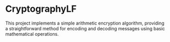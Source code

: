 # CryptographyLF

This project implements a simple arithmetic encryption algorithm, providing a straightforward method for encoding and decoding messages using basic mathematical operations.
